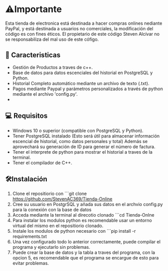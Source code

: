 # ⚠️Importante 
Esta tienda de electronica está destinada a hacer compras onlines nediante PayPal, y está destinada a usuarios no comerciales, la modificación del código es con fines éticos. El propietario de este código Steven Alcívar no se responsabiliza del mal uso de este cófigo.

## 🚀 Caracteristicas 
- Gestión de Productos a traves de c++.
- Base de datos para datos escenciales del historial en PostgreSQL y Python.
- Historial Completo automático mediante un archivo de texto (.txt).
- Pagos mediante Paypal y parámetros personalizados a través de python mediante el archivo 'config.py'.
- 
## 💻 Requisitos
- Windows 10 o superior (compatible con PostgreSQL y Python).
- Tener PostgreSQL instalado (Esto será útil para almacenar información escencial de historial, como datos personales y total) Además se aprovechará su generación de ID para generar el número de factura.
- Tener el interprete de python para mostrar el historial a traves de la terminal.
- Tener el compilador de C++.

## 🛠️Instalación
1. Clone el repositiorio con ```git clone https://github.com/StevenAC369/Tienda-Online
2. Cree su usuario en PostgrSQL y añada sus datos en el archvio config.py para la conexión con la base de datos
3. Acceda mediante la terminal al direcotio clonado ```cd Tienda-Onlne
4. Para instalar los modulos python es recomendable usar un entorno virtual del mismo en el repositiorio clonado.
5. Instale los modulos de python necesario con ```pip install -r requirements.txt
6. Una vez configurado todo lo anterior correctamente, puede compilar el programa y ejecutarlo sin problemas.
7. Puede crear la base de datos y la tabla a traves del programa, con la opcion 5, es recomendable que el programa se encargue de esto para evitar problemas.
